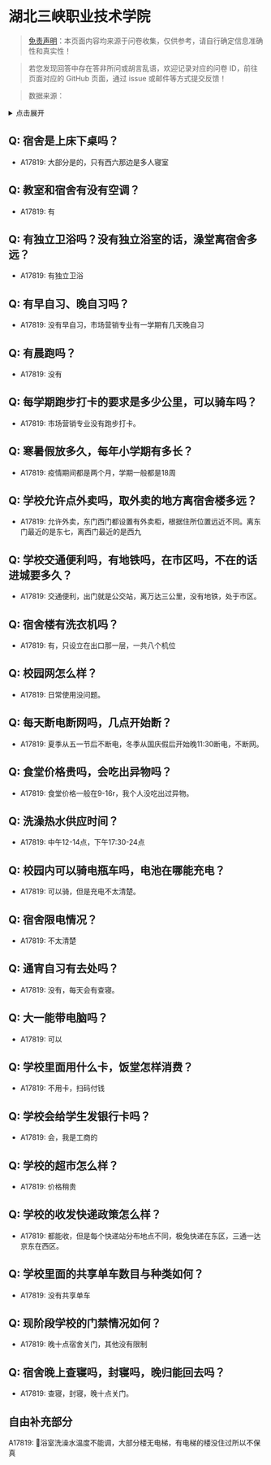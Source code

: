 # 湖北三峡职业技术学院

> [免责声明](https://colleges.chat/#_3)：本页面内容均来源于问卷收集，仅供参考，请自行确定信息准确性和真实性！

> 若您发现回答中存在答非所问或胡言乱语，欢迎记录对应的问卷 ID，前往页面对应的 GitHub 页面，通过 issue 或邮件等方式提交反馈！

> 数据来源：

<details><summary>点击展开</summary>
<ul>
<li>A17819: 匿名 (2023 年 06 月)</li>
</ul>
</details>

## Q: 宿舍是上床下桌吗？

- A17819: 大部分是的，只有西六那边是多人寝室

## Q: 教室和宿舍有没有空调？

- A17819: 有

## Q: 有独立卫浴吗？没有独立浴室的话，澡堂离宿舍多远？

- A17819: 有独立卫浴

## Q: 有早自习、晚自习吗？

- A17819: 没有早自习，市场营销专业有一学期有几天晚自习

## Q: 有晨跑吗？

- A17819: 没有

## Q: 每学期跑步打卡的要求是多少公里，可以骑车吗？

- A17819: 市场营销专业没有跑步打卡。

## Q: 寒暑假放多久，每年小学期有多长？

- A17819: 疫情期间都是两个月，学期一般都是18周

## Q: 学校允许点外卖吗，取外卖的地方离宿舍楼多远？

- A17819: 允许外卖，东门西门都设置有外卖柜，根据住所位置远近不同。离东门最近的是东七，离西门最近的是西九

## Q: 学校交通便利吗，有地铁吗，在市区吗，不在的话进城要多久？

- A17819: 交通便利，出门就是公交站，离万达三公里，没有地铁，处于市区。

## Q: 宿舍楼有洗衣机吗？

- A17819: 有，只设立在出口那一层，一共八个机位

## Q: 校园网怎么样？

- A17819: 日常使用没问题。

## Q: 每天断电断网吗，几点开始断？

- A17819: 夏季从五一节后不断电，冬季从国庆假后开始晚11:30断电，不断网。

## Q: 食堂价格贵吗，会吃出异物吗？

- A17819: 食堂价格一般在9-16r，我个人没吃出过异物。

## Q: 洗澡热水供应时间？

- A17819: 中午12-14点，下午17:30-24点

## Q: 校园内可以骑电瓶车吗，电池在哪能充电？

- A17819: 可以骑，但是充电不太清楚。

## Q: 宿舍限电情况？

- A17819: 不太清楚

## Q: 通宵自习有去处吗？

- A17819: 没有，每天会有查寝。

## Q: 大一能带电脑吗？

- A17819: 可以

## Q: 学校里面用什么卡，饭堂怎样消费？

- A17819: 不用卡，扫码付钱

## Q: 学校会给学生发银行卡吗？

- A17819: 会，我是工商的

## Q: 学校的超市怎么样？

- A17819: 价格稍贵

## Q: 学校的收发快递政策怎么样？

- A17819: 都能收，但是每个快递站分布地点不同，极兔快递在东区，三通一达京东在西区。

## Q: 学校里面的共享单车数目与种类如何？

- A17819: 没有共享单车

## Q: 现阶段学校的门禁情况如何？

- A17819: 晚十点宿舍关门，其他没有限制

## Q: 宿舍晚上查寝吗，封寝吗，晚归能回去吗？

- A17819: 查寝，封寝，晚十点关门。

## 自由补充部分

A17819: 🤔浴室洗澡水温度不能调，大部分楼无电梯，有电梯的楼没住过所以不保真